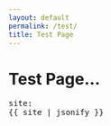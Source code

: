 ```yaml
---
layout: default
permalink: /test/
title: Test Page
---
```

<h1>Test Page...</h1>

<pre>site:
{{ site | jsonify }}
</pre>

